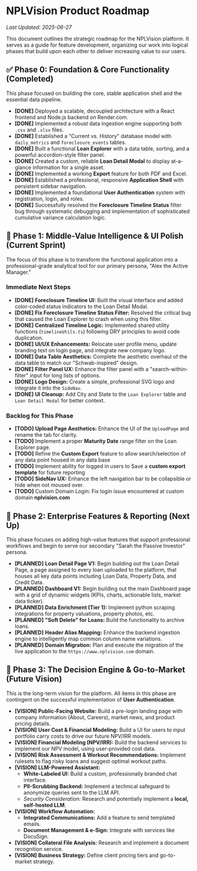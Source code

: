 # NPLVision Product Roadmap

*Last Updated: 2025-06-27*

This document outlines the strategic roadmap for the NPLVision platform. It serves as a guide for feature development, organizing our work into logical phases that build upon each other to deliver increasing value to our users.

## ✅ Phase 0: Foundation & Core Functionality (Completed)

This phase focused on building the core, stable application shell and the essential data pipeline.

* **[DONE]** Deployed a scalable, decoupled architecture with a React frontend and Node.js backend on Render.com.
* **[DONE]** Implemented a robust data ingestion engine supporting both `.csv` and `.xlsx` files.
* **[DONE]** Established a "Current vs. History" database model with `daily_metrics` and `foreclosure_events` tables.
* **[DONE]** Built a functional **Loan Explorer** with a data table, sorting, and a powerful accordion-style filter panel.
* **[DONE]** Created a custom, reliable **Loan Detail Modal** to display at-a-glance information for a single asset.
* **[DONE]** Implemented a working **Export** feature for both PDF and Excel.
* **[DONE]** Established a professional, responsive **Application Shell** with persistent sidebar navigation.
* **[DONE]** Implemented a foundational **User Authentication** system with registration, login, and roles.
* **[DONE]** Successfully resolved the **Foreclosure Timeline Status** filter bug through systematic debugging and implementation of sophisticated cumulative variance calculation logic.

## 🔨 Phase 1: Middle-Value Intelligence & UI Polish (Current Sprint)

The focus of this phase is to transform the functional application into a professional-grade analytical tool for our primary persona, "Alex the Active Manager."

### Immediate Next Steps
* **[DONE]** **Foreclosure Timeline UI:** Built the visual interface and added color-coded status indicators to the Loan Detail Modal.
* **[DONE]** **Fix Foreclosure Timeline Status Filter:** Resolved the critical bug that caused the Loan Explorer to crash when using this filter.
* **[DONE]** **Centralized Timeline Logic:** Implemented shared utility functions (`timelineUtils.ts`) following DRY principles to avoid code duplication.
* **[DONE]** **UI/UX Enhancements:** Relocate user profile menu, update branding text on login page, and integrate new company logo.
* **[DONE]** **Data Table Aesthetics:** Complete the aesthetic overhaul of the data table to match our "Schwab-inspired" design.
* **[DONE]** **Filter Panel UX:** Enhance the filter panel with a "search-within-filter" input for long lists of options.
* **[DONE]** **Logo Design:** Create a simple, professional SVG logo and integrate it into the `SideNav`.
* **[DONE]** **UI Cleanup:** Add City and State to the `Loan Explorer` table and `Loan Detail Modal` for better context.

### Backlog for This Phase

* **[TODO]** **Upload Page Aesthetics:** Enhance the UI of the `UploadPage` and rename the tab for clarity.
* **[TODO]** Implement a proper **Maturity Date** range filter on the Loan Explorer page.
* **[TODO]** Refine the **Custom Export** feature to allow search/selection of any data point housed in any data base
* **[TODO]** Implement ability for logged in users to Save a **custom export template** for future reporting
* **[TODO]** **SideNav UX:** Enhance the left navigation bar to be collapsible or hide when not moused over.
* **[TODO]** Custom Domain Login: Fix login issue encountered at custom domain **nplvision.com**

## 🚀 Phase 2: Enterprise Features & Reporting (Next Up)

This phase focuses on adding high-value features that support professional workflows and begin to serve our secondary "Sarah the Passive Investor" persona.

* **[PLANNED]** **Loan Detail Page V1:** Begin building out the Loan Detail Page, a page assigned to every loan uploaded to the platform, that houses all key data points including Loan Data, Property Data, and Credit Data.
* **[PLANNED]** **Dashboard V1:** Begin building out the main Dashboard page with a grid of dynamic widgets (KPIs, charts, actionable lists, market data ticker).
* **[PLANNED]** **Data Enrichment (Tier 1):** Implement python scraping integrations for property valuations, property photos, etc.
* **[PLANNED]** **"Soft Delete" for Loans:** Build the functionality to archive loans.
* **[PLANNED]** **Header Alias Mapping:** Enhance the backend ingestion engine to intelligently map common column name variations.
* **[PLANNED]** **Domain Migration:** Plan and execute the migration of the live application to the `https://www.nplvision.com` domain.

## 🧠 Phase 3: The Decision Engine & Go-to-Market (Future Vision)

This is the long-term vision for the platform. All items in this phase are contingent on the successful implementation of **User Authentication**.

* **[VISION]** **Public-Facing Website:** Build a pre-login landing page with company information (About, Careers), market news, and product pricing details.
* **[VISION]** **User Cost & Financial Modeling:** Build a UI for users to input portfolio carry costs to drive our future NPV/IRR models.
* **[VISION]** **Financial Modeling (NPV/IRR):** Build the backend services to implement our NPV model, using user-provided cost data.
* **[VISION]** **Risk Assessment & Workout Recommendations:** Implement rulesets to flag risky loans and suggest optimal workout paths.
* **[VISION]** **LLM-Powered Assistant:**
  * **White-Labeled UI:** Build a custom, professionally branded chat interface.
  * **PII-Scrubbing Backend:** Implement a technical safeguard to anonymize queries sent to the LLM API.
  * *Security Consideration:* Research and potentially implement a **local, self-hosted LLM**.
* **[VISION]** **Workflow Automation:**
  * **Integrated Communications:** Add a feature to send templated emails.
  * **Document Management & e-Sign:** Integrate with services like DocuSign.
* **[VISION]** **Collateral File Analysis:** Research and implement a document recognition service.
* **[VISION]** **Business Strategy:** Define client pricing tiers and go-to-market strategy.
